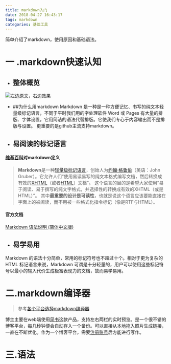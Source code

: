 ```yaml
---
title: markdown入门
date: 2018-04-27 16:43:17
tags: markdown 
categories: 基础工具
---
```


简单介绍了markdown，使用原因和基础语法。

<!-- more -->

# 一 .markdown快速认知
* ## 整体概览
![左边原文，右边效果](http://p7vxw6hv7.bkt.clouddn.com/18-4-28/6529463.jpg)
* ##为什么用markdown
Markdown 是一种是一种方便记忆、书写的纯文本轻量级标记语言，不同于平时我们用的字处理软件 Word 或 Pages 有大量的排版、字体设置，它用简洁的语法代替排版。它使我们专心于内容输出而不是排版与设置。
更重要的是github主流支持markdown。
* ## 易阅读的标记语言

#### [维基百科](https://zh.wikipedia.org/wiki/Markdown)对markdown定义

> **Markdown**是一种[轻量级标记语言](https://zh.wikipedia.org/wiki/%E8%BD%BB%E9%87%8F%E7%BA%A7%E6%A0%87%E8%AE%B0%E8%AF%AD%E8%A8%80 "轻量级标记语言")，创始人为[约翰·格鲁伯](https://zh.wikipedia.org/wiki/%E7%B4%84%E7%BF%B0%C2%B7%E6%A0%BC%E9%AD%AF%E4%BC%AF "约翰·格鲁伯")（英语：John Gruber）。它允许人们“使用易读易写的纯文本格式编写文档，然后转换成有效的[XHTML](https://zh.wikipedia.org/wiki/XHTML "XHTML")（或者[HTML](https://zh.wikipedia.org/wiki/HTML "HTML")）文档”。
这个语言的目的是希望大家使用“易于阅读、易于撰写的纯文字格式，并选择性的转换成有效的XHTML（或是HTML）”。 其中**最重要的设计是可读性**，也就是说这个语言应该要能直接在字面上的被阅读，而不用被一些格式化指令标记（像是RTF与HTML）。
#### 官方文档

[Markdown 语法说明 (简体中文版)](http://wowubuntu.com/markdown/#list)
* ## 易学易用

Markdown 的语法十分简单，常用的标记符号也不超过十个。相对于更为复杂的 HTML 标记语言来说，Markdown 可谓是十分轻量的，用户可以使用这些标记符号以最小的输入代价生成极富表现力的文档，故而易学易用。

# 二.markdown编译器  

> 参考[各个平台选择markdown编译器](http://www.williamlong.info/archives/4319.html)

博主主要在web端使用[简书](https://www.jianshu.com/)这款产品，支持左右两栏的实时预览。是一个很不错的博客平台，每几秒钟便会自动存入一个备份。可以直接从本地拖入照片生成链接，一直在不断优化。作为一个博客平台，需要[注册账号](https://www.jianshu.com/sign_up)后方能进行写作。

# 三.语法



